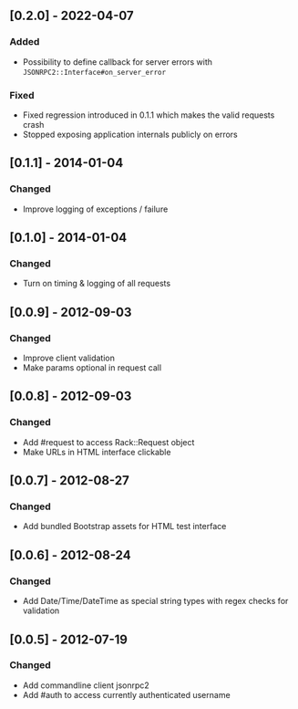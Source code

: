 ## [0.2.0] - 2022-04-07
### Added
- Possibility to define callback for server errors with `JSONRPC2::Interface#on_server_error`

### Fixed
- Fixed regression introduced in 0.1.1 which makes the valid requests crash
- Stopped exposing application internals publicly on errors

## [0.1.1] - 2014-01-04
### Changed
- Improve logging of exceptions / failure

## [0.1.0] - 2014-01-04
### Changed
- Turn on timing & logging of all requests

## [0.0.9] - 2012-09-03
### Changed
- Improve client validation
- Make params optional in request call

## [0.0.8] - 2012-09-03
### Changed
- Add #request to access Rack::Request object
- Make URLs in HTML interface clickable

## [0.0.7] - 2012-08-27
### Changed
- Add bundled Bootstrap assets for HTML test interface

## [0.0.6] - 2012-08-24
### Changed
- Add Date/Time/DateTime as special string types with regex checks for validation

## [0.0.5] - 2012-07-19
### Changed
- Add commandline client jsonrpc2
- Add #auth to access currently authenticated username
